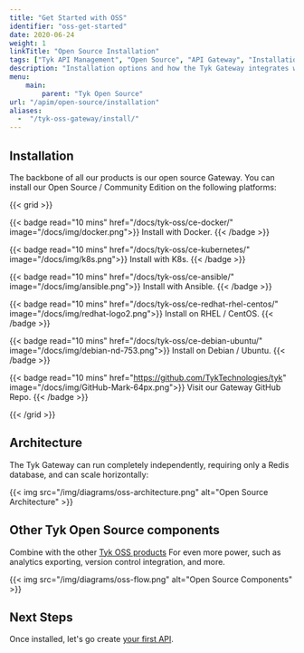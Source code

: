```yaml
---
title: "Get Started with OSS"
identifier: "oss-get-started"
date: 2020-06-24
weight: 1
linkTitle: "Open Source Installation"
tags: ["Tyk API Management", "Open Source", "API Gateway", "Installation"]
description: "Installation options and how the Tyk Gateway integrates with the rest of the Tyk stack"
menu:
    main:
        parent: "Tyk Open Source"
url: "/apim/open-source/installation"
aliases:
  -  "/tyk-oss-gateway/install/"
---
```


## Installation

The backbone of all our products is our open source Gateway. You can install our Open Source / Community Edition on the following platforms:

{{< grid >}}

{{< badge read="10 mins" href="/docs/tyk-oss/ce-docker/" image="/docs/img/docker.png">}}
Install with Docker. 
{{< /badge >}}

{{< badge read="10 mins" href="/docs/tyk-oss/ce-kubernetes/" image="/docs/img/k8s.png">}}
Install with K8s. 
{{< /badge >}}

{{< badge read="10 mins" href="/docs/tyk-oss/ce-ansible/" image="/docs/img/ansible.png">}}
Install with Ansible. 
{{< /badge >}}

{{< badge read="10 mins" href="/docs/tyk-oss/ce-redhat-rhel-centos/" image="/docs/img/redhat-logo2.png">}}
Install on RHEL / CentOS. 
{{< /badge >}}

{{< badge read="10 mins" href="/docs/tyk-oss/ce-debian-ubuntu/" image="/docs/img/debian-nd-753.png">}}
Install on Debian / Ubuntu. 
{{< /badge >}}

{{< badge read="10 mins" href="https://github.com/TykTechnologies/tyk" image="/docs/img/GitHub-Mark-64px.png">}}
Visit our Gateway GitHub Repo. 
{{< /badge >}}

{{< /grid >}}


## Architecture

The Tyk Gateway can run completely independently, requiring only a Redis database, and can scale horizontally:

{{< img src="/img/diagrams/oss-architecture.png" alt="Open Source Architecture" >}}




## Other Tyk Open Source components

Combine with the other [Tyk OSS products](/docs/tyk-stack) For even more power, such as analytics exporting, version control integration, and more.

{{< img src="/img/diagrams/oss-flow.png" alt="Open Source Components" >}}


## Next Steps

Once installed, let's go create [your first API](/docs/getting-started/create-api/).

